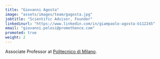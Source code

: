 ```yaml
---
title: "Giovanni Agosta"
image: "assets/images/team/gagosta.jpg"
jobtitle: "Scientific Advisor, Founder"
linkedinurl: "https://www.linkedin.com/in/giampaolo-agosta-b112245"
email: "giovanni.pelosi@promethence.com"
promoted: true
weight: 2
---
```


Associate Professor at [Politecnico di Milano](https://www.polimi.it).
